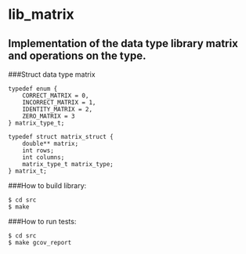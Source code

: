 # lib_matrix

## Implementation of the data type library matrix and operations on the type.

###Struct data type matrix

```
typedef enum {
    CORRECT_MATRIX = 0,
    INCORRECT_MATRIX = 1,
    IDENTITY_MATRIX = 2,
    ZERO_MATRIX = 3
} matrix_type_t;

typedef struct matrix_struct {
    double** matrix;
    int rows;
    int columns;
    matrix_type_t matrix_type;
} matrix_t;

```

###How to build library:

```
$ cd src
$ make

```
###How to run tests:

```
$ cd src
$ make gcov_report

```

